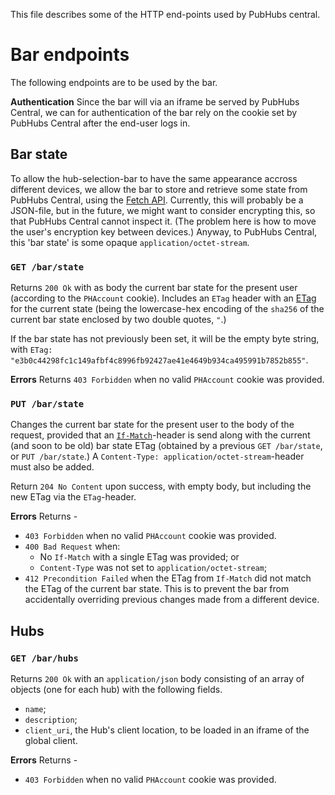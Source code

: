 This file describes some of the HTTP end-points used by PubHubs central.

# Bar endpoints
The following endpoints are to be used by the bar.

**Authentication** Since the bar will via an iframe be served by PubHubs Central, we can for authentication of the bar rely on the cookie set by PubHubs Central after the end-user logs in.

## Bar state
To allow the hub-selection-bar to have the same appearance accross different devices, we allow the bar to store and retrieve some state from PubHubs Central, using the [Fetch API](https://developer.mozilla.org/en-US/docs/Web/API/Fetch_API).  Currently, this will probably be a JSON-file, but in the future, we might want to consider encrypting this, so that PubHubs Central cannot inspect it.  (The problem here is how to move the user's encryption key between devices.)  Anyway, to PubHubs Central, this 'bar state' is some opaque `application/octet-stream`.


### `GET /bar/state`
Returns `200 Ok` with as body the current bar state for the present user (according to the `PHAccount` cookie). Includes an `ETag` header with an [ETag](https://developer.mozilla.org/en-US/docs/Web/HTTP/Headers/ETag) for the current state (being the lowercase-hex encoding of the `sha256` of the current bar state enclosed by two double quotes, `"`.)

If the bar state has not previously been set, it will be the empty byte string, with `ETag: "e3b0c44298fc1c149afbf4c8996fb92427ae41e4649b934ca495991b7852b855"`.

**Errors** Returns `403 Forbidden` when no valid `PHAccount` cookie was provided.

### `PUT /bar/state`
Changes the current bar state for the present user to the body of the request, provided that an [`If-Match`](https://developer.mozilla.org/en-US/docs/Web/HTTP/Headers/If-Match)-header is send along with the current (and soon to be old) bar state ETag (obtained by a previous `GET /bar/state`, or `PUT /bar/state`.)  A `Content-Type: application/octet-stream`-header must also be added.

Return `204 No Content` upon success, with empty body, but including the new ETag via the `ETag`-header.

**Errors**  Returns - 
 - `403 Forbidden` when no valid `PHAccount` cookie was provided.
 - `400 Bad Request` when: 
   - No `If-Match` with a single ETag was provided; or
   - `Content-Type` was not set to  `application/octet-stream`;
 - `412 Precondition Failed` when the ETag from `If-Match` did not match the ETag of the current bar state.  This is to prevent the bar from accidentally overriding previous changes made from a different device.  

## Hubs
### `GET /bar/hubs`
Returns `200 Ok` with an `application/json` body consisting of an array of objects (one for each hub) with the following fields.
 - `name`;
 - `description`;
 - `client_uri`, the Hub's client location, to be loaded in an iframe of the global client.

**Errors** Returns -
 - `403 Forbidden` when no valid `PHAccount` cookie was provided.


